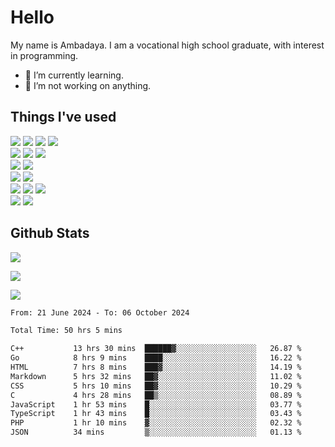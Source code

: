 # Hello

My name is Ambadaya. I am a vocational high school graduate, with interest in programming.

- 🌱 I’m currently learning.
- 🔭 I’m not working on anything.

## Things I've used
<p>
  <img src="https://img.shields.io/badge/HTML5-E34F26?style=for-the-badge&logo=html5&logoColor=white" />
  <img src="https://img.shields.io/badge/CSS-1572B6?style=for-the-badge&logo=css3&logoColor=white" />
  <img src="https://img.shields.io/badge/JavaScript-323330?style=for-the-badge&logo=javascript&logoColor=F7DF1E" />
  <img src="https://img.shields.io/badge/C%23-5C2D91?style=for-the-badge&logo=csharp&logoColor=white" />
  <br />
  <img src="https://img.shields.io/badge/Express%20js-000000?style=for-the-badge&logo=express&logoColor=white" />
  <img src="https://img.shields.io/badge/Jest-C21325?style=for-the-badge&logo=jest&logoColor=white" />
  <img src="https://img.shields.io/badge/React-61DAFB?logo=react&logoColor=000&style=for-the-badge">
  <br />
  <img src="https://img.shields.io/badge/Sass-CC6699?style=for-the-badge&logo=sass&logoColor=white" />
  <img src="https://img.shields.io/badge/Tailwind%20CSS-06B6D4?logo=tailwindcss&logoColor=fff&style=for-the-badge" />
  <br />
  <img src="https://img.shields.io/badge/SQL%20Server-CC2927?style=for-the-badge&logo=microsoft%20sql%20server&logoColor=white" />
  <img src="https://img.shields.io/badge/Apache-D22128?style=for-the-badge&logo=Apache&logoColor=white" />
  <br />
  <img src="https://img.shields.io/badge/Node%20js-339933?style=for-the-badge&logo=nodedotjs&logoColor=white" />
  <img src="https://img.shields.io/badge/pnpm-yellow?style=for-the-badge&logo=pnpm&logoColor=white" />
  <img src="https://img.shields.io/badge/GIT-E44C30?style=for-the-badge&logo=git&logoColor=white" />
  <br />
  <img src="https://img.shields.io/badge/VSCode-0078D4?style=for-the-badge&logo=visual%20studio%20code&logoColor=white" />
  <img src="https://img.shields.io/badge/Visual_Studio-5C2D91?style=for-the-badge&logo=visual%20studio&logoColor=white" />
</p>

## Github Stats
![](https://komarev.com/ghpvc/?username=vorkey&color=41B883&style=for-the-badge)

![](https://github-readme-stats.vercel.app/api?username=vorkey&show_icons=true&theme=vue-dark&include_all_commits=true&count_private=true)

![](https://github-readme-stats.vercel.app/api/top-langs/?username=vorkey&theme=vue-dark&count_private=true&langs_count=6&size_weight=0.75&count_weight=0.25&layout=compact)

<!-- 
- 👯 I’m looking to collaborate on ... 
- 🤔 I’m looking for help with ...
- 💬 Ask me about ...
- 📫 How to reach me: ...
- 😄 Pronouns: ...
- ⚡ Fun fact: ... -->

<!--START_SECTION:waka-->

```txt
From: 21 June 2024 - To: 06 October 2024

Total Time: 50 hrs 5 mins

C++           13 hrs 30 mins  ██████▓░░░░░░░░░░░░░░░░░░   26.87 %
Go            8 hrs 9 mins    ████░░░░░░░░░░░░░░░░░░░░░   16.22 %
HTML          7 hrs 8 mins    ███▓░░░░░░░░░░░░░░░░░░░░░   14.19 %
Markdown      5 hrs 32 mins   ██▓░░░░░░░░░░░░░░░░░░░░░░   11.02 %
CSS           5 hrs 10 mins   ██▓░░░░░░░░░░░░░░░░░░░░░░   10.29 %
C             4 hrs 28 mins   ██▒░░░░░░░░░░░░░░░░░░░░░░   08.89 %
JavaScript    1 hr 53 mins    █░░░░░░░░░░░░░░░░░░░░░░░░   03.77 %
TypeScript    1 hr 43 mins    █░░░░░░░░░░░░░░░░░░░░░░░░   03.43 %
PHP           1 hr 10 mins    ▓░░░░░░░░░░░░░░░░░░░░░░░░   02.32 %
JSON          34 mins         ▒░░░░░░░░░░░░░░░░░░░░░░░░   01.13 %
```

<!--END_SECTION:waka-->
